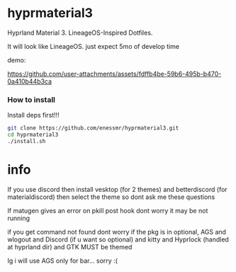 # hyprmaterial3
Hyprland Material 3. LineageOS-Inspired Dotfiles.


It will look like LineageOS. just expect 5mo of develop time

demo:


https://github.com/user-attachments/assets/fdffb4be-59b6-495b-b470-0a410b44b3ca



### How to install

Install deps first!!!

```bash
git clone https://github.com/enessmr/hyprmaterial3.git
cd hyprmaterial3
./install.sh
```

# info

If you use discord then install vesktop (for 2 themes) and betterdiscord (for materialdiscord) then select the theme so dont ask me these questions


If matugen gives an error on pkill post hook dont worry  it may be not running


if you get command not found dont worry if the pkg is in optional, AGS and wlogout and Discord (if u want so optional) and kitty and Hyprlock (handled at hyprland dir) and GTK MUST be themed

Ig i will use AGS only for bar... sorry :(
